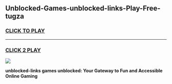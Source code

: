 
## Unblocked-Games-unblocked-links-Play-Free-tugza
<h3>
<a href="https://premium76.site?title=unblocked-links&ref=19M">CLICK TO PLAY</a></h3>
<hr>

<h3>
<a href="https://premium76.site?title=unblocked-links&ref=19M">CLICK 2 PLAY</a>
  
</h3>

<a href="https://premium76.site?title=unblocked-links&ref=19M"><img src="https://clearcache.store/games.png"></a>


**unblocked-links games unblocked: Your Gateway to Fun and Accessible Online Gaming**
